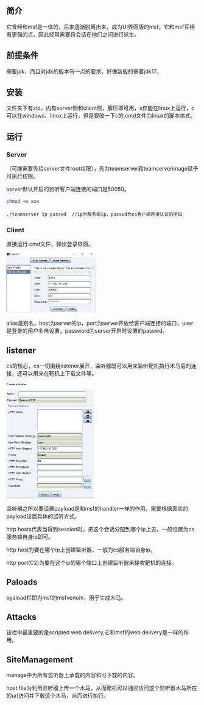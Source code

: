 ## 简介

它曾经和msf是一体的，后来逐渐脱离出来，成为UI界面版的msf，它和msf互相有更强的点，因此经常需要将会话在他们之间进行派生。

## 前提条件

需要jdk，而且对jdk的版本有一点的要求，好像新版的需要jdk17。

## 安装

文件夹下有zip，内有server侧和client侧，解压即可用，s仅能在linux上运行，c可以在windows、linux上运行，但是要改一下c的.cmd文件为linux的脚本格式。

## 运行

### Server

（可能需要先给server文件root权限），先为teamserver和teamserverimage赋予可执行权限。

server默认开启的监听客户端连接的端口是50050。

```bash
chmod +x xxx

./teamserver ip passwd  //ip为服务端ip，passwd为cs客户端连接认证的密码
```

### Client

直接运行.cmd文件，弹出登录界面。

<img src="CobaltStrike.assets/image-20240413144710961.png" alt="image-20240413144710961" style="zoom:33%;" />

alias是别名，host为server的ip，port为server开放给客户端连接的端口，user是登录的用户名自设置，password为server开启时设置的passwd。



## listener

cs的核心，cs一切围绕listener展开，监听器既可以用来监听靶机执行木马后的连接，还可以用来在靶机上下载文件等。

<img src="CobaltStrike.assets/image-20240413145201925.png" alt="image-20240413145201925" style="zoom:33%;" />

监听器之所以要设置payload是和msf的handler一样的作用，需要根据真实的payload设置具体的监听方式。

http hosts代表当得到session时，把这个会话分配到哪个ip上去，一般设置为cs服务端自身ip即可。

http host为要在哪个ip上创建监听器，一般为cs服务端自身ip。

http port(C2)为要在这个ip的哪个端口上创建监听器来接收靶机的连接。



## Paloads

pyaload栏即为msf的msfvenom，用于生成木马。

## Attacks

该栏中最重要的是scripted web delivery,它和msf的web delivery是一样的作用。



## SiteManagement

manage中为所有监听器上承载的内容和可下载的内容。

host file为利用监听器上传一个木马，从而靶机可以通过访问这个监听器木马所在的url访问并下载这个木马，从而进行执行。

